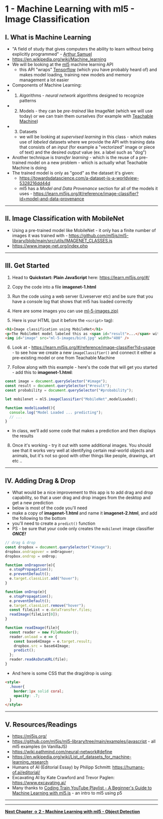 # 1 - Machine Learning with ml5 - Image Classification

## I. What is Machine Learning

- "A field of study that gives computers the ability to learn without being explicitly programmed" - [Arthur Samuel](https://en.wikipedia.org/wiki/Arthur_Samuel)
- https://en.wikipedia.org/wiki/Machine_learning
- We will be looking at the [ml5](https://ml5js.org/) machine learning API
  - this API "wraps" [Tensorflow](https://www.tensorflow.org/overview) (which you have probably heard of) and makes model loading, training new models and memory management a lot easier
- Components of Machine Learning: 
 - 1. Algorithms  - *neural network* algorithms designed to recognize patterns
 - 2. Models - they can be *pre-trained* like ImageNet (which we will use today) or we can train them ourselves (for example with [Teachable Machine](https://teachablemachine.withgoogle.com/))
 - 3. Datasets
   - we will be looking at *supervised learning* in this class - which makes use of *labeled* datasets where we provide the API with training data that consists of an *input* (for example a "vectorized" image or piece of text) and the desired *output* value (ex. a label such as "dog") 
- Another technique is *transfer learning* - which is the reuse of a pre-trained model on a new problem - which is actually what Teachable Machine is doing
- The trained model is only as "good" as the dataset it's given:
  - https://towardsdatascience.com/a-dataset-is-a-worldview-5328216dd44d
  - ml5 has a *Model and Data Provenance* section for all of the models it uses - https://learn.ml5js.org/#/reference/image-classifier?id=model-and-data-provenance


<hr>

## II. Image Classification with MobileNet

- Using a pre-trained model like MobileNet  - it only has a finite number of images it was trained with - https://github.com/ml5js/ml5-library/blob/main/src/utils/IMAGENET_CLASSES.js
- https://www.image-net.org/index.php

<hr>

## III. Get Started

1) Head to **Quickstart: Plain JavaScript** here: https://learn.ml5js.org/#/ 

2) Copy the code into a file **imagenet-1.html**

3) Run the code using a web server (Liveserver etc) and be sure that you have a console log that shows that ml5 has loaded correctly

4) Here are some images you can use [ml-5-images.zip)](_files/ml-5-images.zip)

5) Here is your HTML (put it before the `<script>` tag):

```html
<h1>Image classification using MobileNet</h1>
<p>The MobileNet model labeled this as <span id="result">...</span> with a confidence of <span id="probability">...</span>.</p>
<img id="image" src="ml-5-images/bird.jpg" width="400" />
```

6) Look at - https://learn.ml5js.org/#/reference/image-classifier?id=usage  - to see how we create a new `imageClassifier()` and connect it either a pre-existing model or one from Teachable Machine

7) Follow along with this example - here's the code that will get you started - add this to **imagenet-1.html**:

```js
const image = document.querySelector("#image");
const result = document.querySelector("#result");
const probability = document.querySelector("#probability");

let mobilenet = ml5.imageClassifier("MobileNet",modelLoaded);

function modelLoaded(){
  console.log("Model Loaded ... predicting");
  // ...
}
```

- In class, we'll add some code that makes a prediction and then displays the results

8) Once it's working - try it out with some additional images. You should see that it works very well at identifying certain real-world objects and animals, but it's not so good with other things like people, drawings, art etc ..

<hr>

## IV. Adding Drag & Drop

- What would be a nice improvement to this app is to add drag and drop capability, so that a user drag and drop images from the desktop and get a new prediction
 - below is most of the code you'll need
 - make a copy of **imagenet-1.html** and name it  **imagenet-2.html**, and add the following to the bottom
 - you'll need to create a `predict()` function
 - PS - be sure that your code only creates the `mobilenet` image classifier ***ONCE!***

```js
// drag & drop
const dropbox = document.querySelector("#image");
dropbox.ondragover = onDragover;
dropbox.ondrop = onDrop;

function onDragover(e){
  e.stopPropagation();
  e.preventDefault();
  e.target.classList.add("hover");
}

function onDrop(e){
  e.stopPropagation();
  e.preventDefault();
  e.target.classList.remove("hover");
  const fileList = e.dataTransfer.files;
  readImage(fileList[0]);
}

function readImage(file){
  const reader = new FileReader();
  reader.onload = e => {
    const base64Image = e.target.result;
    dropbox.src = base64Image;
    predict();
  };
  reader.readAsDataURL(file);
}
```

- And here is some CSS that the drag/drop is using:

```html
<style>
  .hover{
    border:1px solid coral;
    opacity: .7;
  }
</style>
```

<hr>

## V. Resources/Readings
- https://ml5js.org/
- https://github.com/ml5js/ml5-library/tree/main/examples/javascript - all ml5 examples (in VanillaJS)
- https://wiki.pathmind.com/neural-network#define
- https://en.wikipedia.org/wiki/List_of_datasets_for_machine-learning_research
- Humans of AI (Editorial Essay) by Philipp Schmitt: https://humans-of.ai/editorial/
- Excavating AI by Kate Crawford and Trevor Paglen: https://www.excavating.ai/
- Many thanks to [Coding Train YouTube Playlist - A Beginner's Guide to Machine Learning with ml5.js](https://www.youtube.com/watch?v=jmznx0Q1fP0&list=PLRqwX-V7Uu6YPSwT06y_AEYTqIwbeam3y) - an intro to ml5 using p5

<hr><hr>

**[Next Chapter -> 2 - Machine Learning with ml5 - Object Detection](2-ml-object-detection.md)**

